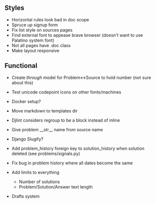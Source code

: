 ## Styles

- Horizontal rules look bad in doc scope
- Spruce up signup form
- Fix list style on sources pages
- Find external font to appease brave browser (doesn't want to use Palatino system font)
- Not all pages have .doc class
- Make layout responsive

## Functional

- Create _through_ model for Problem<->Source to hold number (not sure about this)

- Test unicode codepoint icons on other fonts/machines

- Docker setup?

- Move markdown to templates dir

- Djlint considers regroup to be a block instead of inline

- Give problem \_\_str\_\_ name from source name

- Django Slugify?

- Add problem_history foreign key to solution_history when solution deleted (see problems/signals.py)

- Fix bug in problem history where all dates become the same

- Add limits to everything

  - Number of solutions
  - Problem/Solution/Answer text length

- Drafts system

